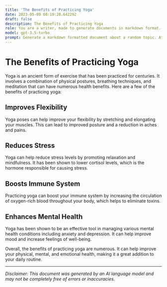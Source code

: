 ```yaml
---
title: 'The Benefits of Practicing Yoga'
date: 2023-05-09 08:19:28.642292
draft: false
description: The Benefits of Practicing Yoga
role: You are a writer, made to generate documents in markdown format. It is very important that all of the documents you generate are in valid markdown format.
model: gpt-3.5-turbo
prompt: Generate a markdown formatted document about a random topic. At the bottom, include a disclaimer explaining that the document was generated by you. The first line of the document should be the title. Make sure that the entire document is in proper markdown format, using a mix of various tags to make the document visually appealing.
---
```


# The Benefits of Practicing Yoga

Yoga is an ancient form of exercise that has been practiced for centuries. It involves a combination of physical postures, breathing techniques, and meditation that can have numerous health benefits. Here are a few of the benefits of practicing yoga:

## Improves Flexibility

Yoga poses can help improve your flexibility by stretching and elongating your muscles. This can lead to improved posture and a reduction in aches and pains.

## Reduces Stress

Yoga can help reduce stress levels by promoting relaxation and mindfulness. It has been shown to lower cortisol levels, which is the hormone responsible for causing stress.

## Boosts Immune System

Practicing yoga can boost your immune system by increasing the circulation of oxygen-rich blood throughout your body, which helps to eliminate toxins.

## Enhances Mental Health

Yoga has been shown to be an effective tool in managing various mental health conditions including anxiety and depression. It can help improve mood and increase feelings of well-being.

Overall, the benefits of practicing yoga are numerous. It can help improve your physical, mental, and emotional health, making it a great addition to your daily routine.

---

*Disclaimer: This document was generated by an AI language model and may not be completely free of errors or inaccuracies.*
